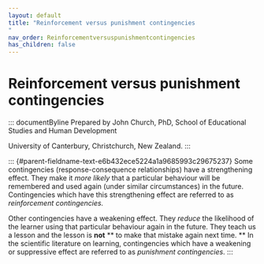 ```yaml
---
layout: default
title: "Reinforcement versus punishment contingencies 
"
nav_order: Reinforcementversuspunishmentcontingencies
has_children: false
---
```

# Reinforcement versus punishment contingencies 


::: documentByline
Prepared by John Church, PhD, School of Educational Studies and Human
Development

University of Canterbury, Christchurch, New Zealand.
:::

::: {#parent-fieldname-text-e6b432ece5224a1a9685993c29675237}
Some contingencies (response-consequence relationships) have a
strengthening effect. They make it *more likely* that a particular
behaviour will be remembered and used again (under similar
circumstances) in the future. Contingencies which have this
strengthening effect are referred to as *reinforcement contingencies.*

Other contingencies have a weakening effect. They *reduce* the
likelihood of the learner using that particular behaviour again in the
future. They teach us a lesson and the lesson is **not** ** to make that
mistake again next time. ** In the scientific literature on learning,
contingencies which have a weakening or suppressive effect are referred
to as *punishment contingencies*.
:::
